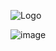 ![Logo](https://github.com/raphaelaugustb/cstock.io/assets/66183690/b610a57e-492d-4980-adfa-0a32ce8e1418)



![image](https://github.com/raphaelaugustb/cstock.io/assets/66183690/46f90089-c702-4f59-a1f6-ea79ab270117)

